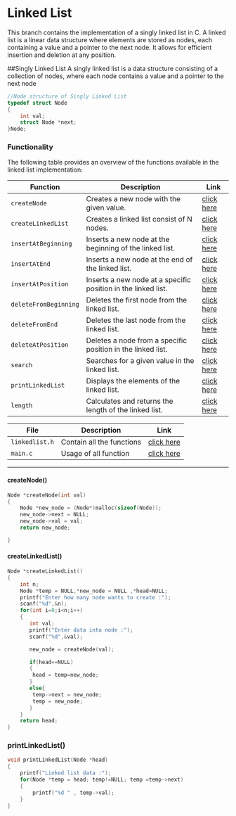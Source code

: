 # Linked List
This branch contains the implementation of a singly linked list in C. A linked list is a linear data structure where elements are stored as nodes, each containing a value and a pointer to the next node. It allows for efficient insertion and deletion at any position.


##Singly Linked List
A singly linked list is a data structure consisting of a collection of nodes, where each node contains a value and a pointer to the next node
```c
//Node structure of Singly Linked List 
typedef struct Node
{
    int val;
    struct Node *next;
}Node;
```

### Functionality

The following table provides an overview of the functions available in the linked list implementation:

| Function          | Description                                       |Link|
|-------------------|---------------------------------------------------|-----|
| `createNode`      | Creates a new node with the given value.           |[click here](#createnode)|
|`createLinkedList`|Creates a linked list consist of N nodes.|[click here](#createlinkedlist)|
| `insertAtBeginning` | Inserts a new node at the beginning of the linked list. |[click here](src/linkedlist.h)|
| `insertAtEnd`     | Inserts a new node at the end of the linked list.  |[click here](src/linkedlist.h)|
| `insertAtPosition` | Inserts a new node at a specific position in the linked list. |[click here](src/linkedlist.h)|
| `deleteFromBeginning` | Deletes the first node from the linked list.     |[click here](src/linkedlist.h)|
| `deleteFromEnd`   | Deletes the last node from the linked list.       |[click here](src/linkedlist.h)|
| `deleteAtPosition` | Deletes a node from a specific position in the linked list. |[click here](src/linkedlist.h)|
| `search`          | Searches for a given value in the linked list.     |[click here](src/linkedlist.h)|
| `printLinkedList`         | Displays the elements of the linked list.          |[click here](#printlinkedlist)|
| `length`          | Calculates and returns the length of the linked list. |[click here](src/linkedlist.h) |

| File         | Description                                       |Link|
|-------------------|---------------------------------------------------|-----|
| `linkedlist.h`          | Contain all the functions  |[click here](src/linkedlist.h) |
| `main.c`          | Usage of all function  |[click here](src/main.c) |

---
<a name="createnode"></a>
#### createNode()

```c
Node *createNode(int val)
{
    Node *new_node = (Node*)malloc(sizeof(Node));
    new_node->next = NULL;
    new_node->val = val;
    return new_node;

}
```
<a name="createlinkedlist"></a>
#### createLinkedList()
```c
Node *createLinkedList()
{
    int n;
    Node *temp = NULL,*new_node = NULL ,*head=NULL;
    printf("Enter how many node wants to create :");
    scanf("%d",&n);
    for(int i=0;i<n;i++)
    {
       int val;
       printf("Enter data into node :");
       scanf("%d",&val);

       new_node = createNode(val);

       if(head==NULL)
       {
        head = temp=new_node;
       }
       else{
        temp->next = new_node;
        temp = new_node; 
       }
    }
    return head;
}

```
<a name ="printlinkedlist"></a>
### printLinkedList()
```c
void printLinkedList(Node *head)
{
    printf("Linked list data :");
    for(Node *temp = head; temp!=NULL; temp =temp->next)
    {
        printf("%d " , temp->val);
    }
}
```

